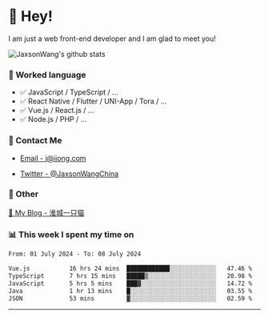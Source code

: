 # 👋 Hey!

I am just a web front-end developer and I am glad to meet you!

![JaxsonWang's github stats](https://github-readme-stats.vercel.app/api?username=JaxsonWang&&show_icons=true&&title_color=1abc9c&&icon_color=1abc9c)


### 📝 Worked language

- ✅ JavaScript / TypeScript / ...
- ✅ React Native / Flutter / UNI-App / Tora / ...
- ✅ Vue.js / React.js / ...
- ✅ Node.js / PHP / ...

### 📮 Contact Me

- [Email - i@iiong.com](mailto:i@iiong.com)

- [Twitter - @JaxsonWangChina](https://twitter.com/JaxsonWangChina)

### 🤪 Other

[📌 My Blog - 淮城一只猫](https://iiong.com)

### 📊 This week I spent my time on

<!--START_SECTION:waka-->

```txt
From: 01 July 2024 - To: 08 July 2024

Vue.js           16 hrs 24 mins  ████████████░░░░░░░░░░░░░   47.46 %
TypeScript       7 hrs 15 mins   █████▒░░░░░░░░░░░░░░░░░░░   20.98 %
JavaScript       5 hrs 5 mins    ███▓░░░░░░░░░░░░░░░░░░░░░   14.72 %
Java             1 hr 13 mins    █░░░░░░░░░░░░░░░░░░░░░░░░   03.55 %
JSON             53 mins         ▓░░░░░░░░░░░░░░░░░░░░░░░░   02.59 %
```

<!--END_SECTION:waka-->

---
